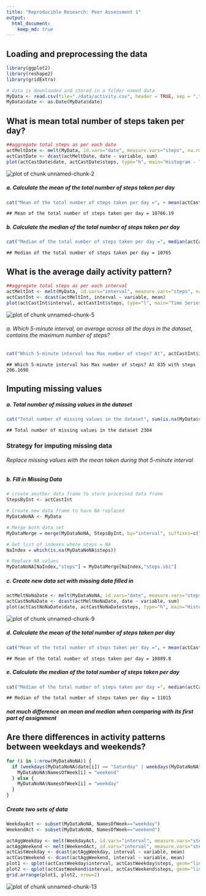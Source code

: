 ```yaml
---
title: "Reproducible Research: Peer Assessment 1"
output: 
  html_document:
    keep_md: true
---
```


## Loading and preprocessing the data

```r
library(ggplot2)
library(reshape2)
library(gridExtra)

# data is downloaded and stored in a folder named data
MyData <- read.csv(file="./data/activity.csv", header = TRUE, sep = ",")
MyData$date <- as.Date(MyData$date)
```

## What is mean total number of steps taken per day?

```r
##aggregate total steps as per each date
actMeltDate <- melt(MyData, id.vars="date", measure.vars="steps", na.rm=FALSE)
actCastDate <- dcast(actMeltDate, date ~ variable, sum)
plot(actCastDate$date, actCastDate$steps, type="h", main="Histogram - Total Number of Steps Taken Each Day", xlab="Date", ylab="Steps per Day", col="blue", lwd=8)
```

![plot of chunk unnamed-chunk-2](figure/unnamed-chunk-2-1.png) 

##### a. Calculate the mean of the total number of steps taken per day

```r
cat("Mean of the total number of steps taken per day =", + mean(actCastDate$steps, na.rm=TRUE))
```

```
## Mean of the total number of steps taken per day = 10766.19
```

##### b. Calculate the median of the total number of steps taken per day

```r
cat("Median of the total number of steps taken per day =", median(actCastDate$steps, na.rm=TRUE))
```

```
## Median of the total number of steps taken per day = 10765
```

## What is the average daily activity pattern?

```r
##aggregate total steps as per each interval
actMeltInt <- melt(MyData, id.vars="interval", measure.vars="steps", na.rm=TRUE)
actCastInt <- dcast(actMeltInt, interval ~ variable, mean)
plot(actCastInt$interval, actCastInt$steps, type="l", main="Time Series - Average Daily Activity Pattern", xlab="Interval", ylab="Steps", col="orange", lwd=2)
```

![plot of chunk unnamed-chunk-5](figure/unnamed-chunk-5-1.png) 

###### a. Which 5-minute interval, on average across all the days in the dataset, contains the maximum number of steps?

```r
cat("Which 5-minute interval has Max number of steps? At", actCastInt$interval[which(actCastInt$steps == max(actCastInt$steps))], "with steps", max(actCastInt$steps))
```

```
## Which 5-minute interval has Max number of steps? At 835 with steps 206.1698
```

## Imputing missing values

##### a. Total number of missing values in the dataset

```r
cat("Total number of missing values in the dataset", sum(is.na(MyData$steps)))
```

```
## Total number of missing values in the dataset 2304
```


### Strategy for imputing missing data
###### Replace missing values with the mean taken during that 5-minute interval

##### b. Fill in Missing Data

```r
# create another data frame to store processed data frame
StepsByInt <- actCastInt

# Create new data frame to have NA replaced
MyDataNoNA <- MyData

# Merge both data set
MyDataMerge = merge(MyDataNoNA, StepsByInt, by="interval", suffixes=c(".mydat", ".sbi"))

# Get list of indexes where steps = NA
NaIndex = which(is.na(MyDataNoNA$steps))

# Replace NA values
MyDataNoNA[NaIndex,"steps"] = MyDataMerge[NaIndex,"steps.sbi"]
```

##### c. Create new data set with missing data filled in

```r
actMeltNoNaDate <- melt(MyDataNoNA, id.vars="date", measure.vars="steps", na.rm=FALSE)
actCastNoNaDate <- dcast(actMeltNoNaDate, date ~ variable, sum)
plot(actCastNoNaDate$date, actCastNoNaDate$steps, type="h", main="Histogram - Total Number of Steps Taken Each Day (Missing data filled)", xlab="Date", ylab="Steps per Day", col="orange", lwd=8)
```

![plot of chunk unnamed-chunk-9](figure/unnamed-chunk-9-1.png) 

##### d. Calculate the mean of the total number of steps taken per day

```r
cat("Mean of the total number of steps taken per day =", + mean(actCastNoNaDate$steps, na.rm=TRUE))
```

```
## Mean of the total number of steps taken per day = 10889.8
```

##### e. Calculate the median of the total number of steps taken per day

```r
cat("Median of the total number of steps taken per day =", median(actCastNoNaDate$steps, na.rm=TRUE))
```

```
## Median of the total number of steps taken per day = 11015
```

##### not much difference on mean and median when comparing with its first part of assignment

## Are there differences in activity patterns between weekdays and weekends?

```r
for (i in 1:nrow(MyDataNoNA)) {
  if (weekdays(MyDataNoNA$date[i]) == "Saturday" | weekdays(MyDataNoNA$date[i]) == "Sunday") {
    MyDataNoNA$NamesOfWeek[i] = "weekend"
  } else {
    MyDataNoNA$NamesOfWeek[i] = "weekday"
  }
}
```

##### Create two sets of data

```r
WeekdayAct <- subset(MyDataNoNA, NamesOfWeek=="weekday")
WeekendAct <- subset(MyDataNoNA, NamesOfWeek=="weekend")

actAggWeekday <- melt(WeekdayAct, id.vars="interval", measure.vars="steps")
actAggWeekend <- melt(WeekendAct, id.vars="interval", measure.vars="steps")
actCastWeekday <- dcast(actAggWeekday, interval ~ variable, mean)
actCastWeekend <- dcast(actAggWeekend, interval ~ variable, mean)
plot1 <- qplot(actCastWeekday$interval, actCastWeekday$steps, geom="line", data=actCastWeekday, type="bar", main="Steps by Interval - Weekday", xlab="Interval ID", ylab="Number of Steps")
plot2 <- qplot(actCastWeekend$interval, actCastWeekend$steps, geom="line", data=actCastWeekend, type="bar", main="Steps by Interval - Weekend", xlab="Interval ID", ylab="Number of Steps")
grid.arrange(plot1, plot2, nrow=2)
```

![plot of chunk unnamed-chunk-13](figure/unnamed-chunk-13-1.png) 


